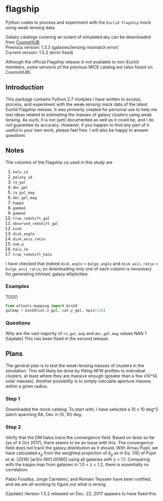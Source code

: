 # flagship
Python codes to process and experiment with the `Euclid Flagship` mock using weak-lensing data.

Galaxy catalogs covering an octant of simulated sky can be downloaded from [CosmoHUB](https://cosmohub.pic.es/catalogs).  
Previous version: 1.3.3 (galaxies/lensing mismatch error)  
Current version:  1.5.2 (error fixed)

Although the official Flagship release is not available to non-Euclid members, some versions of the previous MICE catalog are (also found on CosmoHUB).

## Introduction
This package contains Python 2.7 modules I have written to access, process, and experiment with the weak-lensing mock data of the latest Euclid Flagship release. It was primarily created for personal use to help me test ideas related to estimating the masses of galaxy clusters using weak lensing. As such, it is not (yet) documented as well as it could be, and I do not guarantee its accuracy. However, if you happen to find any part of it useful in your own work, please feel free. I will also be happy to answer questions

## Notes
The columns of the Flagship ca used in this study are
1. `halo_id`
2. `galaxy_id`
3. `ra_gal`
4. `dec_gal`
5. `ra_gal_mag`
6. `dec_gal_mag`
7. `kappa`
8. `gamma1`
9. `gamma2`
10. `true_redshift_gal`
11. `observed_redshift_gal`
12. `kind`
13. `disk_angle`
14. `disk_axis_ratio`
15. `num_p`
16. `halo_lm`
17. `true_redshift_halo`

I have checked that indeed `disk_angle` = `bulge_angle` and
`disk_axis_ratio` = `bulge_axis_ratio`, so downloading only one of each
column is necessary for generating intrinsic galaxy ellipticities.

### Examples
TODO
```python
from wltools.mapping import bin2d
galmap = bin2d(cat.x_gal, cat.y_gal, npix=128)
```

### Questions
Why are the vast majority of `ra_gal_mag` and `dec_gal_mag` values NAN ?  
[Update] This has been fixed in the second release.

## Plans
The general plan is to test the weak-lensing masses of clusters in the simulation. This will likely be done by fitting NFW profiles to individual clusters, at least where they are massive enough (greater than a few x10^14 solar masses). Another possibility is to simply calculate aperture masses within a given radius.

### Step 1
Downloaded the mock catalog. To start with, I have selected a 10 x 10 deg^2
patch spanning RA, Dec in [0, 10) deg.

### Step 2
Verify that the DM halos trace the convergence field.
Based on tests so far (as of 4 Oct 2017), there seems to be an issue with this.
The convergence field does not track the galaxy distribution as it should.
With Arnau Pujol, we have calculated $\kappa_g$ from the weighted projection
of $\delta_g$ as in Eq. (16) of Pujol et al. (2016) [arXiv:1601.00160] using
all galaxies with z < 1.1. Comparing with the kappa map from galaxies in
1.0 < z < 1.2, there is essentially no correlation.

Pablo Fosalba, Jorge Carretero, and Romain Teyssier have been notified, and
we are all working to figure out what is wrong.

[Update] Version 1.5.2 released on Dec. 22, 2017 appears to have fixed this.
